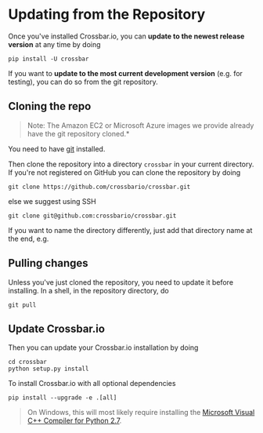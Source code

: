 # Updating from the Repository

Once you've installed Crossbar.io, you can **update to the newest release version** at any time by doing

    pip install -U crossbar

If you want to **update to the most current development version** (e.g. for testing), you can do so from the git repository.

## Cloning the repo

> Note: The Amazon EC2 or Microsoft Azure images we provide already have the git repository cloned.*

You need to have [git](http://git-scm.com/) installed.

Then clone the repository into a directory `crossbar` in your current directory. If you're not registered on GitHub you can clone the repository by doing

    git clone https://github.com/crossbario/crossbar.git

else we suggest using SSH

    git clone git@github.com:crossbario/crossbar.git

If you want to name the directory differently, just add that directory name at the end, e.g.

## Pulling changes

Unless you've just cloned the repository, you need to update it before installing. In a shell, in the repository directory, do

    git pull

## Update Crossbar.io

Then you can update your Crossbar.io installation by doing

    cd crossbar
    python setup.py install

To install Crossbar.io with all optional dependencies

    pip install --upgrade -e .[all]

> On Windows, this will most likely  require installing the [Microsoft Visual C++ Compiler for Python 2.7](http://www.microsoft.com/en-us/download/details.aspx?id=44266).
